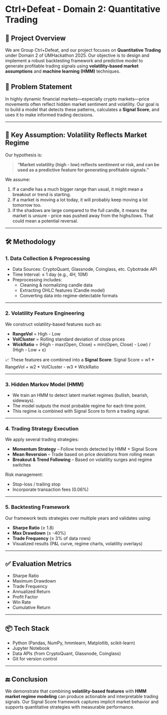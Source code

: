 # Ctrl+Defeat - Domain 2: Quantitative Trading

## 🧠 Project Overview
We are Group Ctrl+Defeat, and our project focuses on **Quantitative Trading** under Domain 2 of UMHackathon 2025. Our objective is to design and implement a robust backtesting framework and predictive model to generate profitable trading signals using **volatility-based market assumptions** and **machine learning (HMM)** techniques.

## 🎯 Problem Statement
In highly dynamic financial markets—especially crypto markets—price movements often reflect hidden market sentiment and volatility. Our goal is to build a model that detects these patterns, calculates a **Signal Score**, and uses it to make informed trading decisions.

---

## 📌 Key Assumption: Volatility Reflects Market Regime

Our hypothesis is:
> **“Market volatility (high - low) reflects sentiment or risk, and can be used as a predictive feature for generating profitable signals.”**

We assume:
1. If a candle has a much bigger range than usual, it might mean a breakout or trend is starting.
2. If a market is moving a lot today, it will probably keep moving a lot tomorrow too.
3. if the shadows are large compared to the full candle, it means the market is unsure - price was pushed away from the highs/lows. That could mean a potential reversal.

---

## 🛠️ Methodology

### 1. Data Collection & Preprocessing
- Data Sources: CryptoQuant, Glassnode, Coinglass, etc. Cybotrade API
- Time Interval: ≤ 1 day (e.g., 4H, 10M)
- Preprocessing includes:
  - Cleaning & normalizing candle data
  - Extracting OHLC features (Candle model)
  - Converting data into regime-detectable formats

---

### 2. Volatility Feature Engineering
We construct volatility-based features such as:
- **RangeVol** = High - Low  
- **VolCluster** = Rolling standard deviation of close prices  
- **WickRatio** = (High - max(Open, Close) + min(Open, Close) - Low) / (High - Low + ε)

📈 These features are combined into a **Signal Score**:
Signal Score = w1 * RangeVol + w2 * VolCluster - w3 * WickRatio

---

### 3. Hidden Markov Model (HMM)
- We train an HMM to detect latent market regimes (bullish, bearish, sideways).
- The model outputs the most probable regime for each time point.
- This regime is combined with Signal Score to form a trading signal.

---

### 4. Trading Strategy Execution
We apply several trading strategies:
- **Momentum Strategy** – Follow trends detected by HMM + Signal Score
- **Mean Reversion** – Trade based on price deviations from rolling mean
- **Breakout & Trend Following** – Based on volatility surges and regime switches

Risk management:
- Stop-loss / trailing stop
- Incorporate transaction fees (0.06%)

---

### 5. Backtesting Framework
Our framework tests strategies over multiple years and validates using:
- **Sharpe Ratio** (≥ 1.8)
- **Max Drawdown** (≥ -40%)
- **Trade Frequency** (≥ 3% of data rows)
- Visualized results (P&L curve, regime charts, volatility overlays)

---

## ✅ Evaluation Metrics
- Sharpe Ratio
- Maximum Drawdown
- Trade Frequency
- Annualized Return
- Profit Factor
- Win Rate
- Cumulative Return

---

## 📦 Tech Stack
- Python (Pandas, NumPy, hmmlearn, Matplotlib, scikit-learn)
- Jupyter Notebook
- Data APIs (from CryptoQuant, Glassnode, Coinglass)
- Git for version control

---

## 🔚 Conclusion
We demonstrate that combining **volatility-based features** with **HMM market regime modeling** can produce actionable and interpretable trading signals. Our Signal Score framework captures implicit market behavior and supports quantitative strategies with measurable performance.

